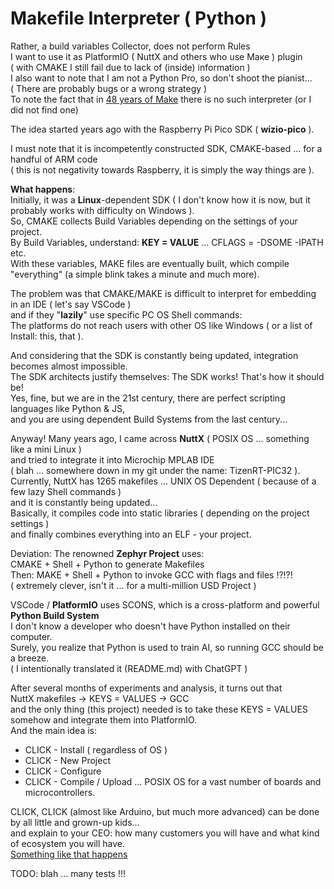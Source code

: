 # Makefile Interpreter ( Python )

Rather, a build variables Collector, does not perform Rules<br>
I want to use it as PlatformIO ( NuttX and others who use Maке ) plugin<br>
( with CMAKE I still fail due to lack of (inside) information )<br>
I also want to note that I am not a Python Pro, so don't shoot the pianist...<br>
( There are probably bugs or a wrong strategy )<br>
To note the fact that in [48 years of Make](https://en.wikipedia.org/wiki/Make_(software)) there is no such interpreter (or I did not find one)

The idea started years ago with the Raspberry Pi Pico SDK ( **wizio-pico** ).<br>

I must note that it is incompetently constructed SDK, CMAKE-based ... for a handful of ARM code<br>
( this is not negativity towards Raspberry, it is simply the way things are ).<br>

**What happens**:<br>
Initially, it was a **Linux**-dependent SDK ( I don't know how it is now, but it probably works with difficulty on Windows ).<br>
So, CMAKE collects Build Variables depending on the settings of your project.<br>
By Build Variables, understand: **KEY = VALUE** ... CFLAGS = -DSOME -IPATH etc.<br>
With these variables, MAKE files are eventually built, which compile "everything" (a simple blink takes a minute and much more).<br>

The problem was that CMAKE/MAKE is difficult to interpret for embedding in an IDE  ( let's say VSCode )<br>
and if they "**lazily**" use specific PC OS Shell commands:<br>
The platforms do not reach users with other OS like Windows ( or a list of Install: this, that ).<br>

And considering that the SDK is constantly being updated, integration becomes almost impossible.<br>
The SDK architects justify themselves: The SDK works! That's how it should be!<br>
Yes, fine, but we are in the 21st century, there are perfect scripting languages like Python & JS,<br>
and you are using dependent Build Systems from the last century...<br>

Anyway! Many years ago, I came across **NuttX** ( POSIX OS ... something like a mini Linux )<br>
and tried to integrate it into Microchip MPLAB IDE<br>
( blah ... somewhere down in my git under the name: TizenRT-PIC32 ).<br>
Currently, NuttX has 1265 makefiles ... UNIX OS Dependent ( because of a few lazy Shell commands )<br>
and it is constantly being updated...<br>
Basically, it compiles code into static libraries ( depending on the project settings )<br>
and finally combines everything into an ELF - your project.<br>

Deviation: The renowned **Zephyr Project** uses:<br>
CMAKE + Shell + Python to generate Makefiles<br>
Then: MAKE + Shell + Python to invoke GCC with flags and files !?!?!<br>
( extremely clever, isn't it ... for a multi-million USD Project )<br>

VSCode / **PlatformIO** uses SCONS, which is a cross-platform and powerful **Python Build System**<br>
I don't know a developer who doesn't have Python installed on their computer.<br>
Surely, you realize that Python is used to train AI, so running GCC should be a breeze.<br>
( I intentionally translated it (README.md) with ChatGPT )

After several months of experiments and analysis, it turns out that <br>
NuttX makefiles -> KEYS = VALUES -> GCC<br>
and the only thing (this project) needed is to take these KEYS = VALUES somehow and integrate them into PlatformIO.<br>
And the main idea is:<br>

* CLICK - Install ( regardless of OS )
* CLICK - New Project
* CLICK - Configure
* CLICK - Compile / Upload ... POSIX OS for a vast number of boards and microcontrollers.

CLICK, CLICK (almost like Arduino, but much more advanced) can be done by all little and grown-up kids...<br>
and explain to your CEO: how many customers you will have and what kind of ecosystem you will have.<br>
[Something like that happens](https://www.youtube.com/watch?v=esO7zpXCDjs&ab_channel=GeorgiAngelov)

TODO: blah ... many tests !!!
